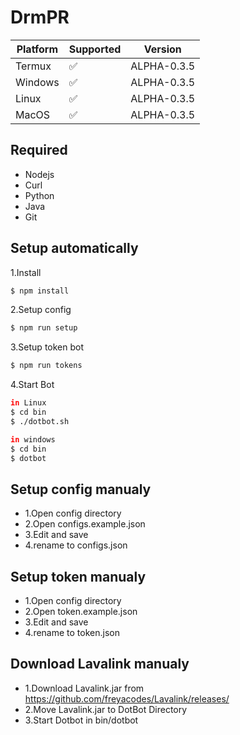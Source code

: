 # DrmPR

| Platform | Supported          | Version |
| ------- | ------------------ | ------- |
| Termux   | :white_check_mark: | ALPHA-0.3.5        |
| Windows   | :white_check_mark: | ALPHA-0.3.5        |
| Linux   | :white_check_mark: | ALPHA-0.3.5        |
| MacOS   | :white_check_mark: | ALPHA-0.3.5        |

## Required
- Nodejs
- Curl
- Python
- Java
- Git

## Setup automatically
1.Install
```sh
$ npm install
```
2.Setup config
```sh
$ npm run setup
```
3.Setup token bot
```sh
$ npm run tokens
```
4.Start Bot
```sh
in Linux
$ cd bin
$ ./dotbot.sh

in windows
$ cd bin
$ dotbot
```

## Setup config manualy
- 1.Open config directory
- 2.Open configs.example.json
- 3.Edit and save
- 4.rename to configs.json

## Setup token manualy
- 1.Open config directory
- 2.Open token.example.json
- 3.Edit and save
- 4.rename to token.json

## Download Lavalink manualy
- 1.Download Lavalink.jar from https://github.com/freyacodes/Lavalink/releases/
- 2.Move Lavalink.jar to DotBot Directory
- 3.Start Dotbot in bin/dotbot
